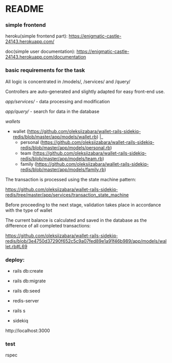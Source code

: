 # README

### simple frontend
heroku(simple frontend part): https://enigmatic-castle-24143.herokuapp.com/

doc(simple user documentation): https://enigmatic-castle-24143.herokuapp.com/documentation

### basic requirements for the task

All logic is concentrated in /models/, /services/ and /query/

Controllers are auto-generated and slightly adapted for easy front-end use.

*app/services/* - data processing and modification

*app/query/* - search for data in the database

*wallets*
- wallet (https://github.com/oleksiizabara/wallet-rails-sidekiq-redis/blob/master/app/models/wallet.rb)
 |_
    - personal (https://github.com/oleksiizabara/wallet-rails-sidekiq-redis/blob/master/app/models/personal.rb)
    - team (https://github.com/oleksiizabara/wallet-rails-sidekiq-redis/blob/master/app/models/team.rb)
    - family (https://github.com/oleksiizabara/wallet-rails-sidekiq-redis/blob/master/app/models/family.rb)


The transaction is processed using the state machine pattern:

https://github.com/oleksiizabara/wallet-rails-sidekiq-redis/tree/master/app/services/transaction_state_machine

Before proceeding to the next stage, validation takes place in accordance with the type of wallet

The current balance is calculated and saved in the database as the difference of all completed transactions:

https://github.com/oleksiizabara/wallet-rails-sidekiq-redis/blob/3e4750d37290f652c5c9a07fed89e1a91f46b989/app/models/wallet.rb#L69


### deploy:

* rails db:create
* rails db:migrate
* rails db:seed

* redis-server
* rails s
* sidekiq

http://localhost:3000

### test

rspec

